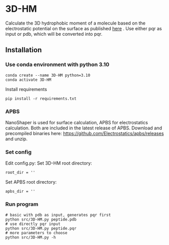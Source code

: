 # 3D-HM
Calculate the 3D hydrophobic moment of a molecule 
based on the electrostatic potential on the surface as published 
[here](https://www.ncbi.nlm.nih.gov/pmc/articles/PMC4052240/) .
Use either pqr as input or pdb, which will be converted 
into pqr.

## Installation
### Use conda environment with python 3.10
```
conda create --name 3D-HM python=3.10
conda activate 3D-HM
```
Install requirements
```
pip install -r requirements.txt
```


### APBS
NanoShaper is used for surface calculation, APBS for
electrostatics calculation. Both are included in the latest 
release of APBS. Download and precompiled binaries here:
https://github.com/Electrostatics/apbs/releases and unzip.

### Set config
Edit config.py:
Set 3D-HM root directory:
```
root_dir = ''
```

Set APBS root directory:
```
apbs_dir = ''
```

### Run program 
```
# basic with pdb as input, generates pqr first
python src/3D-HM.py peptide.pdb
# use directly pqr input
python src/3D-HM.py peptide.pqr
# more parameters to choose
python src/3D-HM.py -h
```








